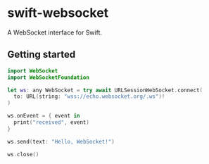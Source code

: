 # swift-websocket

A WebSocket interface for Swift.

## Getting started

```swift
import WebSocket
import WebSocketFoundation

let ws: any WebSocket = try await URLSessionWebSocket.connect(
  to: URL(string: "wss://echo.websocket.org/.ws")!
)

ws.onEvent = { event in
  print("received", event)
}

ws.send(text: "Hello, WebSocket!")

ws.close()
```
